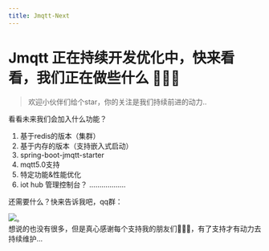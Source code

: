 ```yaml
---
title: Jmqtt-Next
---
```


# Jmqtt 正在持续开发优化中，快来看看，我们正在做些什么 🥚🥚🥚

> 欢迎小伙伴们给个star，你的关注是我们持续前进的动力..  

看看未来我们会加入什么功能？

1. 基于redis的版本（集群）
2. 基于内存的版本（支持嵌入式启动）
3. spring-boot-jmqtt-starter
4. mqtt5.0支持
5. 特定功能&性能优化
6. iot hub 管理控制台？
………………



还需要什么？快来告诉我吧，qq群：

![](/assets/jmqtt_qq.png)。   
想说的也没有很多，但是真心感谢每个支持我的朋友们🌹🌹🌹，有了支持才有动力去持续维护...  


